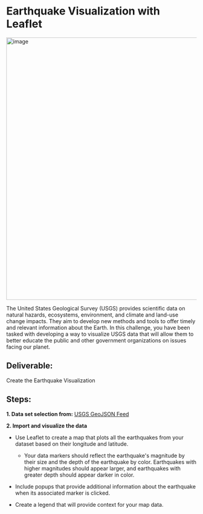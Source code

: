 # Earthquake Visualization with Leaflet

<img width="695" alt="image" src="https://github.com/Colex317/leaflet-challenge/assets/148498483/336705be-fe28-4a0a-83ca-d5ae7c0bec55">



The United States Geological Survey (USGS) provides scientific data on natural hazards, ecosystems, environment, and climate and land-use change impacts. They aim to develop new methods and tools to offer timely and relevant information about the Earth. In this challenge, you have been tasked with developing a way to visualize USGS data that will allow them to better educate the public and other government organizations on issues facing our planet.

## Deliverable:
Create the Earthquake Visualization

## Steps:
**1. Data set selection from:** [USGS GeoJSON Feed](https://earthquake.usgs.gov/earthquakes/feed/v1.0/geojson.php)
   
**2. Import and visualize the data**
   
   - Use Leaflet to create a map that plots all the earthquakes from your dataset based on their longitude and latitude.

     - Your data markers should reflect the earthquake's magnitude by their size and the depth of the earthquake by color. Earthquakes with higher magnitudes should appear larger, and earthquakes with greater depth should appear darker in color.


   - Include popups that provide additional information about the earthquake when its associated marker is clicked.

   - Create a legend that will provide context for your map data.

